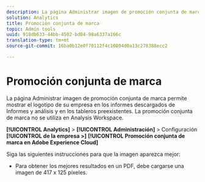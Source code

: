 ```yaml
---
description: La página Administrar imagen de promoción conjunta de marca le permite mostrar el logotipo de su empresa en los informes descargados.
solution: Analytics
title: Promoción conjunta de marca
topic: Admin tools
uuid: 918db633-44bb-4502-bd04-98a6337a166c
translation-type: tm+mt
source-git-commit: 16ba0b12e0f70112f4c10804d0a13c278388ecc2

---
```



# Promoción conjunta de marca

La página Administrar imagen de promoción conjunta de marca permite mostrar el logotipo de su empresa en los informes descargados de Informes y análisis y en los tableros preexistentes. La promoción conjunta de marca no se utiliza en Analysis Workspace.

**[!UICONTROL Analytics]** &gt; **[!UICONTROL Administración]** &gt; Configuración **[!UICONTROL de la empresa &gt;]** **[!UICONTROL Promoción conjunta de marca en Adobe Experience Cloud]**

Siga las siguientes instrucciones para que la imagen aparezca mejor:

* Para obtener los mejores resultados en un PDF, debe cargarse una imagen de 417 x 125 píxeles.
